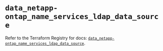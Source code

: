 # `data_netapp-ontap_name_services_ldap_data_source`

Refer to the Terraform Registry for docs: [`data_netapp-ontap_name_services_ldap_data_source`](https://registry.terraform.io/providers/netapp/netapp-ontap/2.3.0/docs/data-sources/name_services_ldap_data_source).
